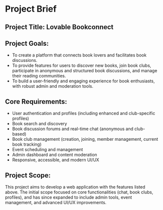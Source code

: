 # Project Brief

## Project Title: Lovable Bookconnect

## Project Goals:

- To create a platform that connects book lovers and facilitates book discussions.
- To provide features for users to discover new books, join book clubs, participate in anonymous and structured book discussions, and manage their reading communities.
- To build a user-friendly and engaging experience for book enthusiasts, with robust admin and moderation tools.

## Core Requirements:

- User authentication and profiles (including enhanced and club-specific profiles)
- Book search and discovery
- Book discussion forums and real-time chat (anonymous and club-based)
- Book club management (creation, joining, member management, current book tracking)
- Event scheduling and management
- Admin dashboard and content moderation
- Responsive, accessible, and modern UI/UX

## Project Scope:

This project aims to develop a web application with the features listed above. The initial scope focused on core functionalities (chat, book clubs, profiles), and has since expanded to include admin tools, event management, and advanced UI/UX improvements.